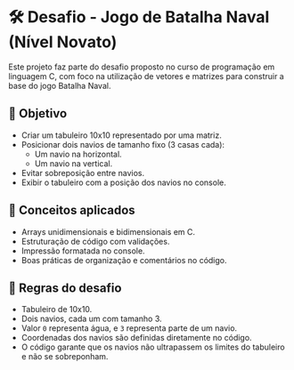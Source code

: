 # 🛠️ Desafio - Jogo de Batalha Naval (Nível Novato)

Este projeto faz parte do desafio proposto no curso de programação em linguagem C, com foco na utilização de vetores e matrizes para construir a base do jogo Batalha Naval.  

## 🎯 Objetivo

- Criar um tabuleiro 10x10 representado por uma matriz.
- Posicionar dois navios de tamanho fixo (3 casas cada):
  - Um navio na horizontal.
  - Um navio na vertical.
- Evitar sobreposição entre navios.
- Exibir o tabuleiro com a posição dos navios no console.

## 🧠 Conceitos aplicados

- Arrays unidimensionais e bidimensionais em C.
- Estruturação de código com validações.
- Impressão formatada no console.
- Boas práticas de organização e comentários no código.

## 📌 Regras do desafio

- Tabuleiro de 10x10.
- Dois navios, cada um com tamanho 3.
- Valor `0` representa água, e `3` representa parte de um navio.
- Coordenadas dos navios são definidas diretamente no código.
- O código garante que os navios não ultrapassem os limites do tabuleiro e não se sobreponham.
